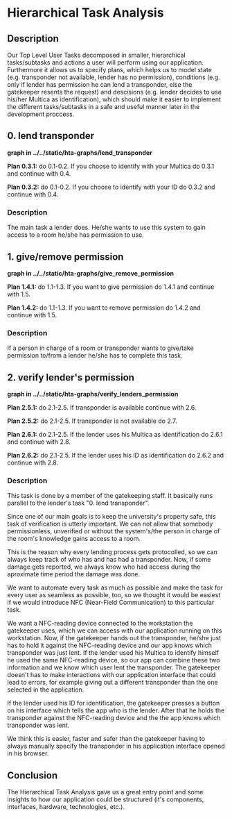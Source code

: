 # Hierarchical Task Analysis

## Description

Our Top Level User Tasks decomposed in smaller, hierarchical tasks/subtasks and actions a user will perform
using our application. Furthermore it allows us to specify plans, which helps us to model state (e.g. transponder
not available, lender has no permission), conditions (e.g. only if lender has permission he can lend a transponder,
else the gatekeeper resents the request) and descisions (e.g. lender decides to use his/her Multica as identification),
which should make it easier to implement the different tasks/subtasks in a safe and useful manner later in the
development proccess.

## 0. lend transponder

**graph in ../../static/hta-graphs/lend_transponder**

**Plan 0.3.1:** do 0.1-0.2. If you choose to identify with your Multica do 0.3.1 and continue with 0.4.
  
**Plan 0.3.2:** do 0.1-0.2. If you choose to identify with your ID do 0.3.2 and continue with 0.4.

### Description

The main task a lender does. He/she wants to use this system to gain access to a room he/she has permission to
use. 

## 1. give/remove permission

**graph in ../../static/hta-graphs/give_remove_permission**

**Plan 1.4.1:** do 1.1-1.3. If you want to give permission do 1.4.1 and continue with 1.5.
  
**Plan 1.4.2:** do 1.1-1.3. If you want to remove permission do 1.4.2 and continue with 1.5.

### Description

If a person in charge of a room or transponder wants to give/take permission to/from a lender he/she
has to complete this task. 

## 2. verify lender's permission

**graph in ../../static/hta-graphs/verify_lenders_permission**

**Plan 2.5.1:** do 2.1-2.5. If transponder is available continue with 2.6.
  
**Plan 2.5.2:** do 2.1-2.5. If transponder is not available do 2.7.
  
**Plan 2.6.1:** do 2.1-2.5. If the lender uses his Multica as identification do 2.6.1 and continue with 2.8.
  
**Plan 2.6.2:** do 2.1-2.5. If the lender uses his ID as identification do 2.6.2 and continue with 2.8.

### Description

This task is done by a member of the gatekeeping staff. 
It basically runs parallel to the lender's task "0. lend transponder".

Since one of our main goals is to keep the university's property safe,
this task of verification is utterly important. We can not allow that somebody
permissionless, unverified or without the system's/the person in charge of the room's 
knowledge gains access to a room.

This is the reason why every lending process gets protocolled, so we can always 
keep track of who has and has had a transponder. Now, if some damage gets reported, we always
know who had access during the aproximate time period the damage was done.

We want to automate every task as much as possible and make the task for
every user as seamless as possible, too, so we thought it would be easiest if we
would introduce NFC (Near-Field Communication) to this particular task.

We want a NFC-reading device connected to the workstation the gatekeeper uses,
which we can access with our application running on this workstation.
Now, if the gatekeeper hands out the transponder, he/she just has to hold it 
against the NFC-reading device and our app knows which transponder was just
lent. If the lender used his Multica to identify himself he used the
same NFC-reading device, so our app can combine these two information and
we know which user lent the transponder. The gatekeeper doesn't has to
make interactions with our application interface that could lead to errors,
for example giving out a different transponder than the one selected in the
application.

If the lender used his ID for identification, the gatekeeper presses a
button on his interface which tells the app who is the lender. After that
he holds the transponder against the NFC-reading device and the the app
knows which transponder was lent. 

We think this is easier, faster and safer than the gatekeeper having to always 
manually specify the transponder in his application interface opened in 
his browser.

## Conclusion

The Hierarchical Task Analysis gave us a great entry point and some insights to how 
our application could be structured (it's components, interfaces, hardware, technologies, etc.).
